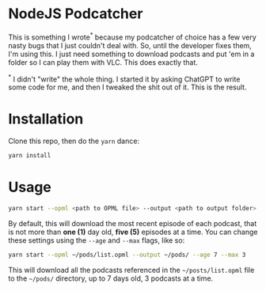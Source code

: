 # NodeJS Podcatcher

This is something I wrote<sup>*</sup> because my podcatcher of choice has a few very nasty bugs that I just couldn't deal with. So, until the developer fixes them, I'm using this. I just need something to download podcasts and put 'em in a folder so I can play them with VLC. This does exactly that.

<sup>*</sup> I didn't "write" the whole thing. I started it by asking ChatGPT to write some code for me, and then I tweaked the shit out of it. This is the result.

# Installation

Clone this repo, then do the `yarn` dance:

```bash
yarn install
```

# Usage

```bash
yarn start --opml <path to OPML file> --output <path to output folder>
```

By default, this will download the most recent episode of each podcast, that is not more than **one (1)** day old, **five (5)** episodes at a time. You can change these settings using the `--age` and `--max` flags, like so:

```bash
yarn start --opml ~/pods/list.opml --output ~/pods/ --age 7 --max 3
```

This will download all the podcasts referenced in the `~/posts/list.opml` file to the `~/pods/` directory, up to 7 days old, 3 podcasts at a time.
